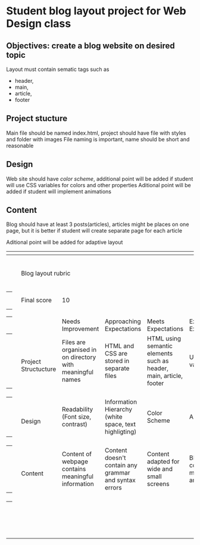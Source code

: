 # Student blog layout project for Web Design class
## Objectives: create a blog website on desired topic
Layout must contain sematic tags such as 
- header,
- main,
- article,
- footer
## Project stucture
Main file should be named index.html, project should have file with styles and folder with images
File naming is important, name should be short and reasonable

## Design
Web site should have *color scheme*, additional point will be added if student will use CSS variables for colors and other properties
Aditional point will be added if student will implement animations

## Content
Blog should have at least 3 posts(articles), articles might be places on one page, but it is better if student will create separate page for each article

Aditional point will be added for adaptive layout 


<div class="ritz grid-container" dir="ltr">
    <table class="waffle" cellspacing="0" cellpadding="0">
        <thead>
            <tr>
                <th class="row-header freezebar-origin-ltr"></th>
                <th id="1539597594C0" style="width:180px;" class="column-headers-background"></th>
                <th id="1539597594C1" style="width:208px;" class="column-headers-background"></th>
                <th id="1539597594C2" style="width:141px;" class="column-headers-background"></th>
                <th id="1539597594C3" style="width:141px;" class="column-headers-background"></th>
                <th id="1539597594C4" style="width:141px;" class="column-headers-background"></th>
                <th id="1539597594C5" style="width:141px;" class="column-headers-background"></th>
                <th id="1539597594C6" style="width:180px;" class="column-headers-background"></th>
            </tr>
        </thead>
        <tbody>
            <tr style="height: 99px">
                <th id="1539597594R0" style="height: 99px;" class="row-headers-background">
                    <div class="row-header-wrapper" style="line-height: 99px"></div>
                </th>
                <td class="s0" dir="ltr"></td>
                <td class="s1" dir="ltr" colspan="5">Blog layout rubric</td>
                <td class="s0" dir="ltr"></td>
            </tr>
            <tr style="height: 47px">
                <th id="1539597594R1" style="height: 47px;" class="row-headers-background">
                    <div class="row-header-wrapper" style="line-height: 47px"></div>
                </th>
                <td class="s2"></td>
                <td class="s3" dir="ltr">Final score</td>
                <td class="s4" dir="ltr">10</td>
                <td class="s5" dir="ltr"></td>
                <td class="s5" dir="ltr"></td>
                <td class="s5" dir="ltr"></td>
                <td class="s6" dir="ltr"></td>
            </tr>
            <tr style="height: 20px">
                <th id="1539597594R2" style="height: 20px;" class="row-headers-background">
                    <div class="row-header-wrapper" style="line-height: 20px"></div>
                </th>
                <td class="s2"></td>
                <td class="s2"></td>
                <td class="s7"></td>
                <td class="s7"></td>
                <td class="s7"></td>
                <td class="s7"></td>
                <td class="s2"></td>
            </tr>
            <tr style="height: 20px">
                <th id="1539597594R3" style="height: 20px;" class="row-headers-background">
                    <div class="row-header-wrapper" style="line-height: 20px"></div>
                </th>
                <td class="s8" dir="ltr"></td>
                <td class="s9" dir="ltr"></td>
                <td class="s10" dir="ltr">Needs Improvement</td>
                <td class="s10" dir="ltr">Approaching Expectations</td>
                <td class="s10" dir="ltr">Meets Expectations</td>
                <td class="s10" dir="ltr">Exceeds Expectations</td>
                <td class="s8" dir="ltr"></td>
            </tr>
            <tr style="height: 99px">
                <th id="1539597594R4" style="height: 99px;" class="row-headers-background">
                    <div class="row-header-wrapper" style="line-height: 99px"></div>
                </th>
                <td class="s11" dir="ltr"></td>
                <td class="s12" dir="ltr" rowspan="2">Project <br>Structucture</td>
                <td class="s13" dir="ltr">Files are organised in on directory with meaningful names</td>
                <td class="s13" dir="ltr">HTML and CSS are stored in separate files</td>
                <td class="s13" dir="ltr">HTML using semantic elements such as header, main, article, footer</td>
                <td class="s13" dir="ltr">Using CSS variable</td>
                <td class="s0" dir="ltr"></td>
            </tr>
            <tr style="height: 24px">
                <th id="1539597594R5" style="height: 24px;" class="row-headers-background">
                    <div class="row-header-wrapper" style="line-height: 24px"></div>
                </th>
                <td class="s11" dir="ltr"></td>
                <td class="s14" dir="ltr"><svg width="16px" height="16px" viewBox="0 0 16 16" style="display:inline;">
                        <use href="#checked-checkbox-id" fill="#000000"></use>
                    </svg></td>
                <td class="s14" dir="ltr"><svg width="16px" height="16px" viewBox="0 0 16 16" style="display:inline;">
                        <use href="#checked-checkbox-id" fill="#000000"></use>
                    </svg></td>
                <td class="s14" dir="ltr"><svg width="16px" height="16px" viewBox="0 0 16 16" style="display:inline;">
                        <use href="#checked-checkbox-id" fill="#000000"></use>
                    </svg></td>
                <td class="s14" dir="ltr"><svg width="16px" height="16px" viewBox="0 0 16 16" style="display:inline;">
                        <use href="#checked-checkbox-id" fill="#000000"></use>
                    </svg></td>
                <td class="s0" dir="ltr"></td>
            </tr>
            <tr style="height: 99px">
                <th id="1539597594R6" style="height: 99px;" class="row-headers-background">
                    <div class="row-header-wrapper" style="line-height: 99px"></div>
                </th>
                <td class="s11" dir="ltr"></td>
                <td class="s12" dir="ltr" rowspan="2">Design</td>
                <td class="s13" dir="ltr">Readability <br>(Font size, contrast)</td>
                <td class="s13" dir="ltr">Information Hierarchy <br>(white space, text highligting)</td>
                <td class="s13" dir="ltr">Color Scheme</td>
                <td class="s13" dir="ltr">Animations</td>
                <td class="s0" dir="ltr"></td>
            </tr>
            <tr style="height: 24px">
                <th id="1539597594R7" style="height: 24px;" class="row-headers-background">
                    <div class="row-header-wrapper" style="line-height: 24px"></div>
                </th>
                <td class="s11" dir="ltr"></td>
                <td class="s14" dir="ltr"><svg width="16px" height="16px" viewBox="0 0 16 16" style="display:inline;">
                        <use href="#checked-checkbox-id" fill="#000000"></use>
                    </svg></td>
                <td class="s14" dir="ltr"><svg width="16px" height="16px" viewBox="0 0 16 16" style="display:inline;">
                        <use href="#checked-checkbox-id" fill="#000000"></use>
                    </svg></td>
                <td class="s14" dir="ltr"><svg width="16px" height="16px" viewBox="0 0 16 16" style="display:inline;">
                        <use href="#checked-checkbox-id" fill="#000000"></use>
                    </svg></td>
                <td class="s14" dir="ltr"><svg width="16px" height="16px" viewBox="0 0 16 16" style="display:inline;">
                        <use href="#checked-checkbox-id" fill="#000000"></use>
                    </svg></td>
                <td class="s0" dir="ltr"></td>
            </tr>
            <tr style="height: 99px">
                <th id="1539597594R8" style="height: 99px;" class="row-headers-background">
                    <div class="row-header-wrapper" style="line-height: 99px"></div>
                </th>
                <td class="s11" dir="ltr"></td>
                <td class="s12" dir="ltr" rowspan="2">Content</td>
                <td class="s13" dir="ltr">Content of webpage contains meaningful information</td>
                <td class="s13" dir="ltr">Content doesn't contain any grammar and syntax errors</td>
                <td class="s13" dir="ltr">Content adapted for wide and small screens</td>
                <td class="s13" dir="ltr">Blog contains more then 3 articles</td>
                <td class="s0" dir="ltr"></td>
            </tr>
            <tr style="height: 24px">
                <th id="1539597594R9" style="height: 24px;" class="row-headers-background">
                    <div class="row-header-wrapper" style="line-height: 24px"></div>
                </th>
                <td class="s11" dir="ltr"></td>
                <td class="s14" dir="ltr"><svg width="16px" height="16px" viewBox="0 0 16 16" style="display:inline;">
                        <use href="#checked-checkbox-id" fill="#000000"></use>
                    </svg></td>
                <td class="s14" dir="ltr"><svg width="16px" height="16px" viewBox="0 0 16 16" style="display:inline;">
                        <use href="#checked-checkbox-id" fill="#000000"></use>
                    </svg></td>
                <td class="s14" dir="ltr"><svg width="16px" height="16px" viewBox="0 0 16 16" style="display:inline;">
                        <use href="#checked-checkbox-id" fill="#000000"></use>
                    </svg></td>
                <td class="s14" dir="ltr"><svg width="16px" height="16px" viewBox="0 0 16 16" style="display:inline;">
                        <use href="#checked-checkbox-id" fill="#000000"></use>
                    </svg></td>
                <td class="s0" dir="ltr"></td>
            </tr>
            <tr style="height: 99px">
                <th id="1539597594R10" style="height: 99px;" class="row-headers-background">
                    <div class="row-header-wrapper" style="line-height: 99px"></div>
                </th>
                <td class="s0" dir="ltr"></td>
                <td class="s8" dir="ltr"></td>
                <td class="s0" dir="ltr"></td>
                <td class="s0" dir="ltr"></td>
                <td class="s0" dir="ltr"></td>
                <td class="s0" dir="ltr"></td>
                <td class="s0" dir="ltr"></td>
            </tr>
        </tbody>
    </table>
</div>



